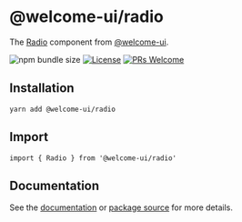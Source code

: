 # @welcome-ui/radio

The [Radio](https://welcome-ui.com/fields/radio) component from [@welcome-ui](https://welcome-ui.com).

![npm bundle size](https://img.shields.io/bundlephobia/minzip/@welcome-ui/radio) [![License](https://img.shields.io/npm/l/welcome-ui.svg)](https://github.com/WTTJ/welcome-ui/blob/master/LICENSE) [![PRs Welcome](https://img.shields.io/badge/PRs-welcome-mediumspringgreen.svg)](ttps://github.com/WTTJ/welcome-ui/blob/master/CONTRIBUTING.md)

## Installation

    yarn add @welcome-ui/radio

## Import

    import { Radio } from '@welcome-ui/radio'

## Documentation

See the [documentation](https://welcome-ui.com/fields/radio) or [package source](https://github.com/WTTJ/welcome-ui/tree/master/packages/Radio) for more details.
